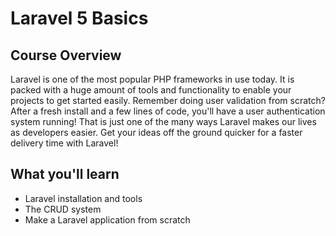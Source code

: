 # Laravel 5 Basics

## Course Overview

Laravel is one of the most popular PHP frameworks in use today. It is packed with a huge amount of tools and functionality to enable your projects to get started easily. Remember doing user validation from scratch? After a fresh install and a few lines of code, you'll have a user authentication system running! That is just one of the many ways Laravel makes our lives as developers easier. Get your ideas off the ground quicker for a faster delivery time with Laravel!

## What you'll learn

- Laravel installation and tools
- The CRUD system
- Make a Laravel application from scratch
